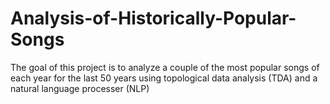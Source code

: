 # Analysis-of-Historically-Popular-Songs
The goal of this project is to analyze a couple of the most popular songs of each year for the last 50 years using topological data analysis (TDA) and a natural language processer (NLP)
